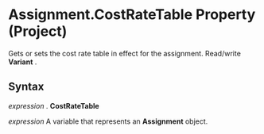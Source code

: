 
# Assignment.CostRateTable Property (Project)

Gets or sets the cost rate table in effect for the assignment. Read/write  **Variant** .


## Syntax

 _expression_ . **CostRateTable**

 _expression_ A variable that represents an **Assignment** object.

